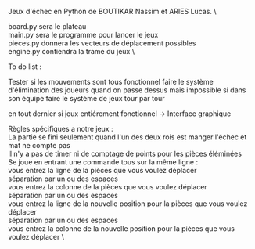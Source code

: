 Jeux d'échec en Python de BOUTIKAR Nassim et ARIES Lucas. \

board.py sera le plateau \
main.py sera le programme pour lancer le jeux \
pieces.py donnera les vecteurs de déplacement possibles \
engine.py contiendra la trame du jeux \

To do list :

Tester si les mouvements sont tous fonctionnel 
faire le système d'élimination des joueurs quand on passe dessus mais impossible si dans son équipe 
faire le système de jeux tour par tour 

en tout dernier si jeux entiérement fonctionnel 
-> Interface graphique 

Règles spécifiques a notre jeux :\
La partie se fini seulement quand l'un des deux rois est manger l'échec et mat ne compte pas \
Il n'y a pas de timer ni de comptage de points pour les pièces éléminées \
Se joue en entrant une commande tous sur la même ligne : \
    vous entrez la ligne de la pièces que vous voulez déplacer \
    séparation par un ou des espaces  \
    vous entrez la colonne de la pièces que vous voulez déplacer \
    séparation par un ou des espaces  \
    vous entrez la ligne de la nouvelle position pour la pièces que vous voulez déplacer \
    séparation par un ou des espaces  \
    vous entrez la colonne de la nouvelle position pour la pièces que vous voulez déplacer \



